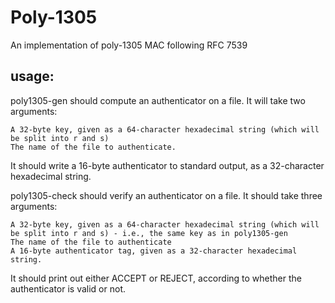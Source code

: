 # Poly-1305
An implementation of poly-1305 MAC following RFC 7539

## usage:
poly1305-gen should compute an authenticator on a file.  It will take two arguments:

    A 32-byte key, given as a 64-character hexadecimal string (which will be split into r and s)
    The name of the file to authenticate.

It should write a 16-byte authenticator to standard output, as a 32-character hexadecimal string.

poly1305-check should verify an authenticator on a file.  It should take three arguments:

    A 32-byte key, given as a 64-character hexadecimal string (which will be split into r and s) - i.e., the same key as in poly1305-gen
    The name of the file to authenticate
    A 16-byte authenticator tag, given as a 32-character hexadecimal string.

It should print out either ACCEPT or REJECT, according to whether the authenticator is valid or not.
